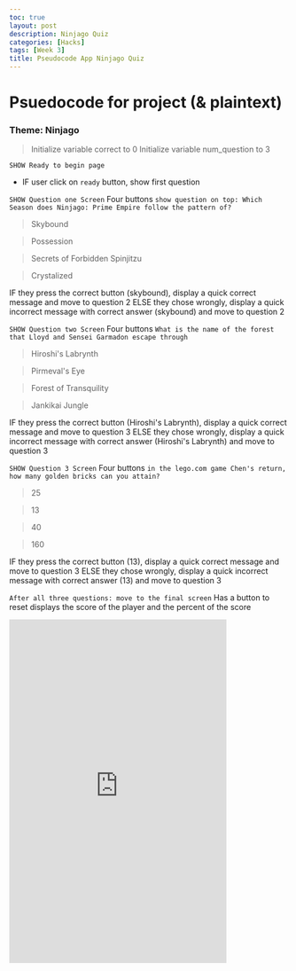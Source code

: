 ```yaml
---
toc: true
layout: post
description: Ninjago Quiz
categories: [Hacks]
tags: [Week 3]
title: Pseudocode App Ninjago Quiz
---
```



# Psuedocode for project (& plaintext)

### Theme: Ninjago
> Initialize variable correct to 0
> Initialize variable num_question to 3

```SHOW Ready to begin page```
- IF user click on `ready` button, show first question

```SHOW Question one Screen```
Four buttons
`show question on top: Which Season does Ninjago: Prime Empire follow the pattern of?`
> Skybound

> Possession

> Secrets of Forbidden Spinjitzu

> Crystalized

IF they press the correct button (skybound), display a quick correct message and move to question 2
ELSE they chose wrongly, display a quick incorrect message with correct answer (skybound) and move to question 2

```SHOW Question two Screen```
Four buttons
`What is the name of the forest that Lloyd and Sensei Garmadon escape through`
> Hiroshi's Labrynth

> Pirmeval's Eye

> Forest of Transquility

> Jankikai Jungle

IF they press the correct button (Hiroshi's Labrynth), display a quick correct message and move to question 3
ELSE they chose wrongly, display a quick incorrect message with correct answer (Hiroshi's Labrynth) and move to question 3

```SHOW Question 3 Screen```
Four buttons
`in the lego.com game Chen's return, how many golden bricks can you attain?`
> 25

> 13

> 40

> 160

IF they press the correct button (13), display a quick correct message and move to question 3
ELSE they chose wrongly, display a quick incorrect message with correct answer (13) and move to question 3


```After all three questions: move to the final screen```
Has a button to reset
displays the score of the player and the percent of the score

<iframe width="392" height="620" style="border: 0px;" src="https://studio.code.org/projects/applab/LlWakhL2P7f-jI2JflQa_4TlxHW4L8whSy2gI4xX19g"></iframe>